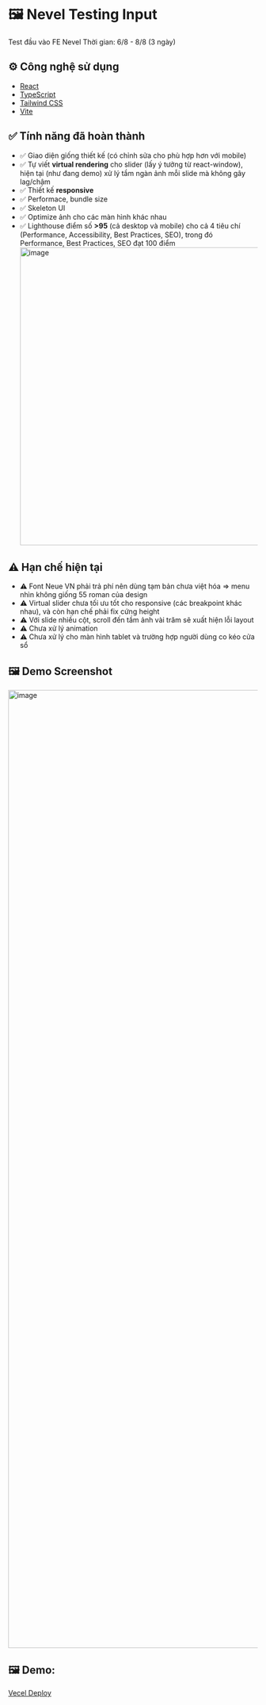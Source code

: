 # 🖼️ Nevel Testing Input

Test đầu vào FE Nevel
Thời gian: 6/8 - 8/8 (3 ngày)

## ⚙️ Công nghệ sử dụng

- [React](https://reactjs.org/)
- [TypeScript](https://www.typescriptlang.org/)
- [Tailwind CSS](https://tailwindcss.com/)
- [Vite](https://vitejs.dev/)

## ✅ Tính năng đã hoàn thành

- ✅ Giao diện giống thiết kế (có chỉnh sửa cho phù hợp hơn với mobile)
- ✅ Tự viết **virtual rendering** cho slider (lấy ý tưởng từ react-window), hiện tại (như đang demo) xử lý tầm ngàn ảnh mỗi slide mà không gây lag/chậm
- ✅ Thiết kế **responsive**
- ✅ Performace, bundle size
- ✅ Skeleton UI
- ✅ Optimize ảnh cho các màn hình khác nhau
- ✅ Lighthouse điểm số **>95** (cả desktop và mobile) cho cả 4 tiêu chí (Performance, Accessibility, Best Practices, SEO), trong đó Performance, Best Practices, SEO đạt 100 điểm
  <img width="1262" height="601" alt="image" src="https://github.com/user-attachments/assets/07b05830-7c61-47e6-a7f3-4b3fc6127597" />



## ⚠️ Hạn chế hiện tại
- ⚠️ Font Neue VN phải trả phí nên dùng tạm bản chưa việt hóa => menu nhìn không giống 55 roman của design
- ⚠️ Virtual slider chưa tối ưu tốt cho responsive (các breakpoint khác nhau), và còn hạn chế phải fix cứng height
- ⚠️ Với slide nhiều cột, scroll đến tầm ảnh vài trăm sẽ xuất hiện lỗi layout
- ⚠️ Chưa xử lý animation
- ⚠️ Chưa xử lý cho màn hình tablet và trường hợp người dùng co kéo cửa sổ

## 🖼️ Demo Screenshot

<img width="1920" height="1933" alt="image" src="https://github.com/user-attachments/assets/a1e72460-85ba-4dce-8c09-3237eaa23a4b" />


## 🖼️ Demo: 
[Vecel Deploy](https://nevel-phi.vercel.app/)


